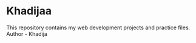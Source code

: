 # Khadijaa
This repository contains my web development projects and practice files.
<br>
Author - Khadija
